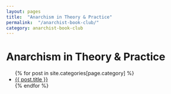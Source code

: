 ```yaml
---
layout: pages
title:  "Anarchism in Theory & Practice"
permalink:  "/anarchist-book-club/"
category: anarchist-book-club
---
```


# Anarchism in Theory & Practice

<ul>
  {% for post in site.categories[page.category] %}
    <li>
      <a href="{{ post.url | prepend: site.baseurl }}">{{ post.title }}</a>
    </li>
  {% endfor %}
</ul>
